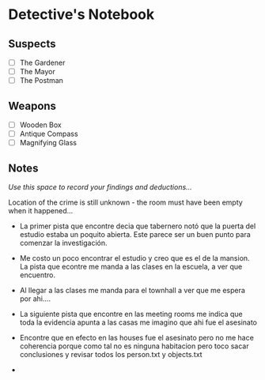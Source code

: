 # Detective's Notebook

## Suspects
- [ ] The Gardener
- [ ] The Mayor
- [ ] The Postman

## Weapons
- [ ] Wooden Box
- [ ] Antique Compass
- [ ] Magnifying Glass

## Notes
*Use this space to record your findings and deductions...*

Location of the crime is still unknown - the room must have been empty when it happened...

- La primer pista que encontre decia que tabernero notó que la puerta del estudio estaba un poquito abierta. Este parece ser un buen punto para comenzar la investigación.

- Me costo un poco encontrar el estudio y creo que es el de la mansion. La pista que econtre me manda a las clases en la escuela, a ver que encuentro.

- Al llegar a las clases me manda para el townhall a ver que me espera por ahi....

- La siguiente pista que encontre en las meeting rooms me indica que toda la evidencia apunta a las casas me imagino que ahi fue el asesinato


- Encontre que en efecto en las houses fue el asesinato pero no me hace coherencia porque como tal no es ninguna habitacion pero toco sacar conclusiones y revisar todos los person.txt y objects.txt

-
